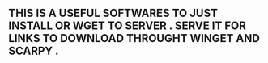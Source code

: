 ## THIS IS A USEFUL SOFTWARES TO JUST INSTALL OR WGET TO SERVER . SERVE IT FOR LINKS TO DOWNLOAD THROUGHT WINGET AND SCARPY . 
